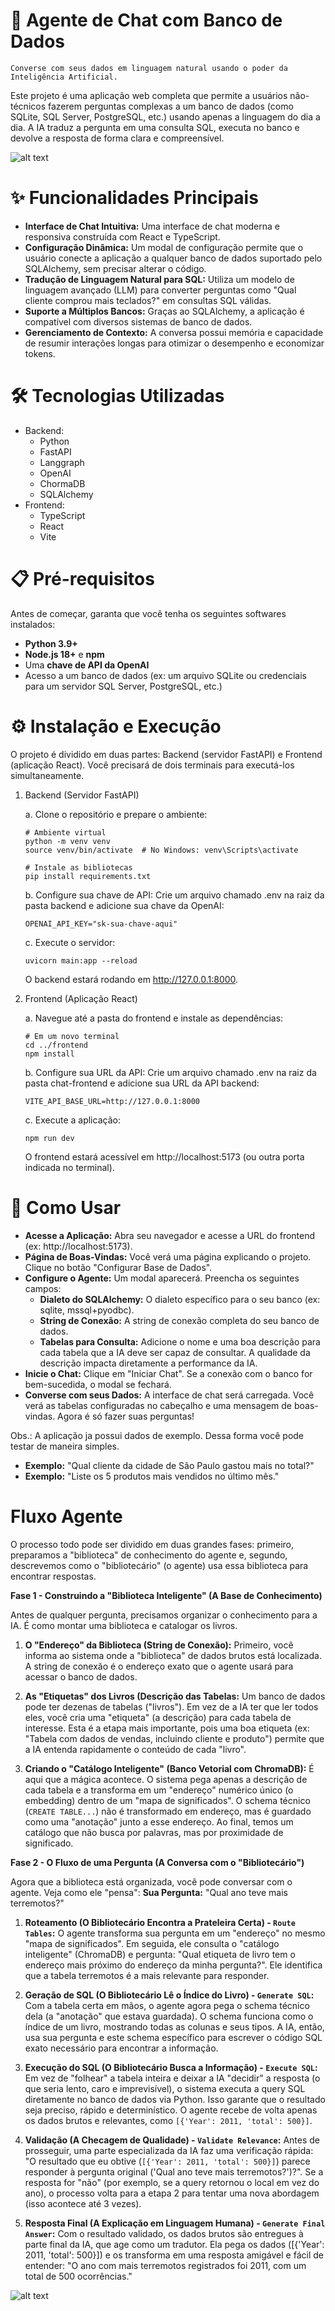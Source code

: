 # 🤖 Agente de Chat com Banco de Dados
    Converse com seus dados em linguagem natural usando o poder da Inteligência Artificial.

Este projeto é uma aplicação web completa que permite a usuários não-técnicos fazerem perguntas complexas a um banco de dados (como SQLite, SQL Server, PostgreSQL, etc.) usando apenas a linguagem do dia a dia. A IA traduz a pergunta em uma consulta SQL, executa no banco e devolve a resposta de forma clara e compreensível.

![alt text](image.png)

# ✨ Funcionalidades Principais
- **Interface de Chat Intuitiva:** Uma interface de chat moderna e responsiva construída com React e TypeScript.
- **Configuração Dinâmica:** Um modal de configuração permite que o usuário conecte a aplicação a qualquer banco de dados suportado pelo SQLAlchemy, sem precisar alterar o código.
- **Tradução de Linguagem Natural para SQL:** Utiliza um modelo de linguagem avançado (LLM) para converter perguntas como "Qual cliente comprou mais teclados?" em consultas SQL válidas.
- **Suporte a Múltiplos Bancos:** Graças ao SQLAlchemy, a aplicação é compatível com diversos sistemas de banco de dados.
- **Gerenciamento de Contexto:** A conversa possui memória e capacidade de resumir interações longas para otimizar o desempenho e economizar tokens.

# 🛠️ Tecnologias Utilizadas
- Backend:
    - Python
    - FastAPI
    - Langgraph
    - OpenAI
    - ChormaDB
    - SQLAlchemy
- Frontend:
    - TypeScript
    - React
    - Vite


# 📋 Pré-requisitos
Antes de começar, garanta que você tenha os seguintes softwares instalados:

- **Python 3.9+**
- **Node.js 18+** e **npm**
- Uma **chave de API da OpenAI**
- Acesso a um banco de dados (ex: um arquivo SQLite ou credenciais para um servidor SQL Server, PostgreSQL, etc.)

# ⚙️ Instalação e Execução
O projeto é dividido em duas partes: Backend (servidor FastAPI) e Frontend (aplicação React). Você precisará de dois terminais para executá-los simultaneamente.

1. Backend (Servidor FastAPI)

    a. Clone o repositório e prepare o ambiente:
    ```
    # Ambiente virtual
    python -m venv venv
    source venv/bin/activate  # No Windows: venv\Scripts\activate

    # Instale as bibliotecas
    pip install requirements.txt
    ```

    b. Configure sua chave de API:
    Crie um arquivo chamado .env na raiz da pasta backend e adicione sua chave da OpenAI:
    ```
    OPENAI_API_KEY="sk-sua-chave-aqui"
    ```

    c. Execute o servidor:
    ```
    uvicorn main:app --reload
    ```
    O backend estará rodando em http://127.0.0.1:8000.

2. Frontend (Aplicação React)

    a. Navegue até a pasta do frontend e instale as dependências:
    ```
    # Em um novo terminal
    cd ../frontend
    npm install
    ```

    b. Configure sua URL da API:
    Crie um arquivo chamado .env na raiz da pasta chat-frontend e adicione sua URL da API backend:
    ```
    VITE_API_BASE_URL=http://127.0.0.1:8000
    ```

    c. Execute a aplicação:
    ```
    npm run dev
    ```
    O frontend estará acessível em http://localhost:5173 (ou outra porta indicada no terminal).

# 📖 Como Usar
- **Acesse a Aplicação:** Abra seu navegador e acesse a URL do frontend (ex: http://localhost:5173).
- **Página de Boas-Vindas:** Você verá uma página explicando o projeto. Clique no botão "Configurar Base de Dados".
- **Configure o Agente:** Um modal aparecerá. Preencha os seguintes campos:
    - **Dialeto do SQLAlchemy:** O dialeto específico para o seu banco (ex: sqlite, mssql+pyodbc).
    - **String de Conexão:** A string de conexão completa do seu banco de dados.
    - **Tabelas para Consulta:** Adicione o nome e uma boa descrição para cada tabela que a IA deve ser capaz de consultar. A qualidade da descrição impacta diretamente a performance da IA.
- **Inicie o Chat:** Clique em "Iniciar Chat". Se a conexão com o banco for bem-sucedida, o modal se fechará.
- **Converse com seus Dados:** A interface de chat será carregada. Você verá as tabelas configuradas no cabeçalho e uma mensagem de boas-vindas. Agora é só fazer suas perguntas!

Obs.: A aplicação ja possui dados de exemplo. Dessa forma você pode testar de maneira simples.
- **Exemplo:** "Qual cliente da cidade de São Paulo gastou mais no total?"
- **Exemplo:** "Liste os 5 produtos mais vendidos no último mês."

# Fluxo Agente
O processo todo pode ser dividido em duas grandes fases: primeiro, preparamos a "biblioteca" de conhecimento do agente e, segundo, descrevemos como o "bibliotecário" (o agente) usa essa biblioteca para encontrar respostas.

**Fase 1 - Construindo a "Biblioteca Inteligente" (A Base de Conhecimento)**

Antes de qualquer pergunta, precisamos organizar o conhecimento para a IA. É como montar uma biblioteca e catalogar os livros.

1. **O "Endereço" da Biblioteca (String de Conexão):** Primeiro, você informa ao sistema onde a "biblioteca" de dados brutos está localizada. A string de conexão é o endereço exato que o agente usará para acessar o banco de dados.

2. **As "Etiquetas" dos Livros (Descrição das Tabelas:** Um banco de dados pode ter dezenas de tabelas ("livros"). Em vez de a IA ter que ler todos eles, você cria uma "etiqueta" (a descrição) para cada tabela de interesse. Esta é a etapa mais importante, pois uma boa etiqueta (ex: "Tabela com dados de vendas, incluindo cliente e produto") permite que a IA entenda rapidamente o conteúdo de cada "livro".

3. **Criando o "Catálogo Inteligente" (Banco Vetorial com ChromaDB):** É aqui que a mágica acontece. O sistema pega apenas a descrição de cada tabela e a transforma em um "endereço" numérico único (o embedding) dentro de um "mapa de significados". O schema técnico (```CREATE TABLE...```) não é transformado em endereço, mas é guardado como uma "anotação" junto a esse endereço. Ao final, temos um catálogo que não busca por palavras, mas por proximidade de significado.


**Fase 2 - O Fluxo de uma Pergunta (A Conversa com o "Bibliotecário")**

Agora que a biblioteca está organizada, você pode conversar com o agente. Veja como ele "pensa":
**Sua Pergunta:** "Qual ano teve mais terremotos?"

1. **Roteamento (O Bibliotecário Encontra a Prateleira Certa) - ```Route Tables```:** O agente transforma sua pergunta em um "endereço" no mesmo "mapa de significados". Em seguida, ele consulta o "catálogo inteligente" (ChromaDB) e pergunta: "Qual etiqueta de livro tem o endereço mais próximo do endereço da minha pergunta?". Ele identifica que a tabela terremotos é a mais relevante para responder.
   
2. **Geração de SQL (O Bibliotecário Lê o Índice do Livro) - ```Generate SQL```:** Com a tabela certa em mãos, o agente agora pega o schema técnico dela (a "anotação" que estava guardada). O schema funciona como o índice de um livro, mostrando todas as colunas e seus tipos. A IA, então, usa sua pergunta e este schema específico para escrever o código SQL exato necessário para encontrar a informação.

3. **Execução do SQL (O Bibliotecário Busca a Informação) - ```Execute SQL```:** Em vez de "folhear" a tabela inteira e deixar a IA "decidir" a resposta (o que seria lento, caro e imprevisível), o sistema executa a query SQL diretamente no banco de dados via Python. Isso garante que o resultado seja preciso, rápido e determinístico. O agente recebe de volta apenas os dados brutos e relevantes, como ```[{'Year': 2011, 'total': 500}]```.

4. **Validação (A Checagem de Qualidade) - ```Validate Relevance```:** Antes de prosseguir, uma parte especializada da IA faz uma verificação rápida: "O resultado que eu obtive (```[{'Year': 2011, 'total': 500}]```) parece responder à pergunta original ('Qual ano teve mais terremotos?')?". Se a resposta for "não" (por exemplo, se a query retornou o local em vez do ano), o processo volta para a etapa 2 para tentar uma nova abordagem (isso acontece até 3 vezes).

5. **Resposta Final (A Explicação em Linguagem Humana) - ```Generate Final Answer```:** Com o resultado validado, os dados brutos são entregues à parte final da IA, que age como um tradutor. Ela pega os dados ([{'Year': 2011, 'total': 500}]) e os transforma em uma resposta amigável e fácil de entender: "O ano com mais terremotos registrados foi 2011, com um total de 500 ocorrências."

![alt text](image-1.png)
